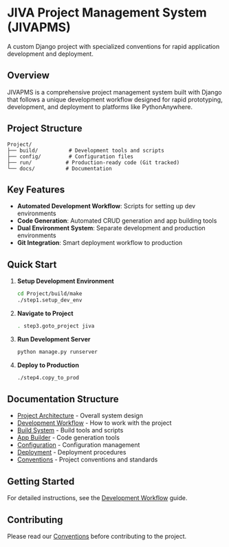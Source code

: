 # JIVA Project Management System (JIVAPMS)

A custom Django project with specialized conventions for rapid application development and deployment.

## Overview

JIVAPMS is a comprehensive project management system built with Django that follows a unique development workflow designed for rapid prototyping, development, and deployment to platforms like PythonAnywhere.

## Project Structure

```
Project/
├── build/          # Development tools and scripts
├── config/         # Configuration files
├── run/           # Production-ready code (Git tracked)
└── docs/          # Documentation
```

## Key Features

- **Automated Development Workflow**: Scripts for setting up dev environments
- **Code Generation**: Automated CRUD generation and app building tools
- **Dual Environment System**: Separate development and production environments
- **Git Integration**: Smart deployment workflow to production

## Quick Start

1. **Setup Development Environment**
   ```bash
   cd Project/build/make
   ./step1.setup_dev_env
   ```

2. **Navigate to Project**
   ```bash
   . step3.goto_project jiva
   ```

3. **Run Development Server**
   ```bash
   python manage.py runserver
   ```

4. **Deploy to Production**
   ```bash
   ./step4.copy_to_prod
   ```

## Documentation Structure

- [Project Architecture](architecture.md) - Overall system design
- [Development Workflow](development-workflow.md) - How to work with the project
- [Build System](build-system.md) - Build tools and scripts
- [App Builder](app-builder.md) - Code generation tools
- [Configuration](configuration.md) - Configuration management
- [Deployment](deployment.md) - Deployment procedures
- [Conventions](conventions.md) - Project conventions and standards

## Getting Started

For detailed instructions, see the [Development Workflow](development-workflow.md) guide.

## Contributing

Please read our [Conventions](conventions.md) before contributing to the project.
